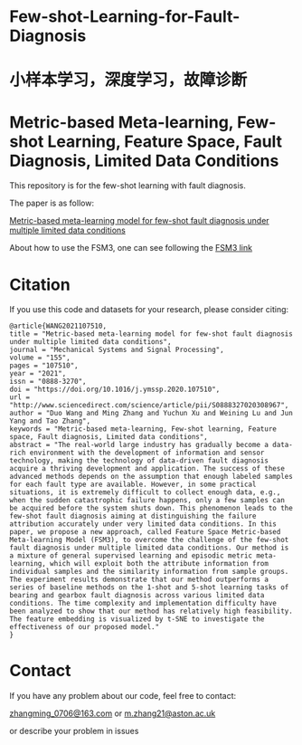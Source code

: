 # Few-shot-Learning-for-Fault-Diagnosis
# 小样本学习，深度学习，故障诊断
# Metric-based Meta-learning, Few-shot Learning, Feature Space,  Fault Diagnosis, Limited Data Conditions


This repository is for the few-shot learning with fault diagnosis. 

The paper is as follow:

[Metric-based meta-learning model for few-shot fault diagnosis under multiple limited data conditions](https://doi.org/10.1016/j.ymssp.2020.107510)

About how to use the FSM3, one can see following the [FSM3 link](https://github.com/mingzhangPHD/Few-shot-Learning-for-Fault-Diagnosis/tree/main/FSM3)

# Citation

If you use this code and datasets for your research, please consider citing:

```
@article{WANG2021107510,
title = "Metric-based meta-learning model for few-shot fault diagnosis under multiple limited data conditions",
journal = "Mechanical Systems and Signal Processing",
volume = "155",
pages = "107510",
year = "2021",
issn = "0888-3270",
doi = "https://doi.org/10.1016/j.ymssp.2020.107510",
url = "http://www.sciencedirect.com/science/article/pii/S0888327020308967",
author = "Duo Wang and Ming Zhang and Yuchun Xu and Weining Lu and Jun Yang and Tao Zhang",
keywords = "Metric-based meta-learning, Few-shot learning, Feature space, Fault diagnosis, Limited data conditions",
abstract = "The real-world large industry has gradually become a data-rich environment with the development of information and sensor technology, making the technology of data-driven fault diagnosis acquire a thriving development and application. The success of these advanced methods depends on the assumption that enough labeled samples for each fault type are available. However, in some practical situations, it is extremely difficult to collect enough data, e.g., when the sudden catastrophic failure happens, only a few samples can be acquired before the system shuts down. This phenomenon leads to the few-shot fault diagnosis aiming at distinguishing the failure attribution accurately under very limited data conditions. In this paper, we propose a new approach, called Feature Space Metric-based Meta-learning Model (FSM3), to overcome the challenge of the few-shot fault diagnosis under multiple limited data conditions. Our method is a mixture of general supervised learning and episodic metric meta-learning, which will exploit both the attribute information from individual samples and the similarity information from sample groups. The experiment results demonstrate that our method outperforms a series of baseline methods on the 1-shot and 5-shot learning tasks of bearing and gearbox fault diagnosis across various limited data conditions. The time complexity and implementation difficulty have been analyzed to show that our method has relatively high feasibility. The feature embedding is visualized by t-SNE to investigate the effectiveness of our proposed model."
}
```


# Contact
If you have any problem about our code, feel free to contact:

zhangming_0706@163.com or m.zhang21@aston.ac.uk

or describe your problem in issues

